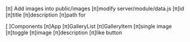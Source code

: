 [π] Add images into public/images
    [π]modify server/module/data.js
        [π]id
        [π]title
        [π]description
        [π]path for

[ ]Components
    [π]App
    [π]GalleryList
    [π]GalleryItem
        [π]single image
        [π]toggle
            [π]image
            [π]description
        [π]like button 